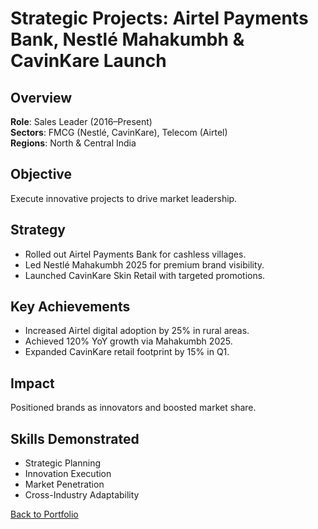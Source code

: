 # Strategic Projects: Airtel Payments Bank, Nestlé Mahakumbh & CavinKare Launch

## Overview
**Role**: Sales Leader (2016–Present)  
**Sectors**: FMCG (Nestlé, CavinKare), Telecom (Airtel)  
**Regions**: North & Central India

## Objective
Execute innovative projects to drive market leadership.

## Strategy
- Rolled out Airtel Payments Bank for cashless villages.
- Led Nestlé Mahakumbh 2025 for premium brand visibility.
- Launched CavinKare Skin Retail with targeted promotions.

## Key Achievements
- Increased Airtel digital adoption by 25% in rural areas.
- Achieved 120% YoY growth via Mahakumbh 2025.
- Expanded CavinKare retail footprint by 15% in Q1.

## Impact
Positioned brands as innovators and boosted market share.

## Skills Demonstrated
- Strategic Planning
- Innovation Execution
- Market Penetration
- Cross-Industry Adaptability

[Back to Portfolio](/)
